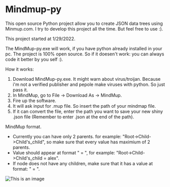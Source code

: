 # Mindmup-py
This open source Python project allow you to create JSON data trees using Minmup.com. I try to develop this project all the time. But feel free to use :).

This project started at 1/29/2022.

The MindMup-py.exe will work, if you have python already installed in your pc.
The project is 100% open source. So if it doesen't work: you can always code it better by you self :).

How it works:

1. Download MindMup-py.exe. It might warn about virus/troijan. Because i'm not a verified publisher and pepole make viruses with python. So just pass it.
2. In MindMup, go to File -> Download As -> MindMup.
3. Fire up the software.
4. It will ask input for .mup file. So insert the path of your mindmap file.
5. If it can convert the file, enter the path you want to save your new shiny .json file (Remember to enter <filename>.json at the end of the path).
  
 
MindMup format.
  - Currently you can have only 2 parents. for example: "Root->Child->Child's_child", so make sure that every value has maximium of 2 parents.
  - Value should appear at format "<key> = <value>", for example: "Root->Child->Child's_child = alex".
  - If node does not have any children, make sure that it has a value at format: "<key> = <data>".

![This is an image](https://www.mindmup.com/assets/logo_256.png)

